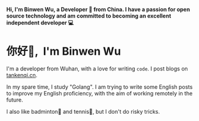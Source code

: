 **Hi, I'm Binwen Wu, a Developer 🚀 from China. I have a passion for open source technology and am committed to becoming an excellent independent developer 💻**
# <Hello>你好👋, &nbsp;I'm Binwen Wu</Hello>

I'm a developer from Wuhan, with a love for writing `code`. I post blogs on [tankenqi.cn](https://www.tankenqi.cn/).

In my spare time, I study "Golang". I am trying to write some English posts to improve my English proficiency, with the aim of working remotely in the future.

I also like badminton🏸 and tennis🎾, but I don't do risky tricks.
